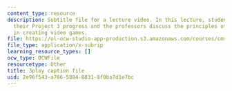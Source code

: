 ```yaml
---
content_type: resource
description: Subtitle file for a lecture video. In this lecture, students discuss
  their Project 3 progress and the professors discuss the principles of UI and usability
  in creating video games.
file: https://ol-ocw-studio-app-production.s3.amazonaws.com/courses/cms-611j-creating-video-games-fall-2014/2e96f543a766588488318f0ba7d1e7bc_-SHXUwpVgXU.vtt
file_type: application/x-subrip
learning_resource_types: []
ocw_type: OCWFile
resourcetype: Other
title: 3play caption file
uid: 2e96f543-a766-5884-8831-8f0ba7d1e7bc
---
```

